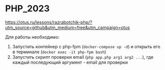 # PHP_2023

https://otus.ru/lessons/razrabotchik-php/?utm_source=github&utm_medium=free&utm_campaign=otus

Для работы необходимо:
1. Запустить контейнер с php-fpm (`docker-compose up -d`) и открыть его в терминале (`docker exec -it php-fpm bash`)
2. Запустить скрипт проверки email (`php app.php arg1 arg2 ...`), где каждый последующий аргумент - email для проверки


